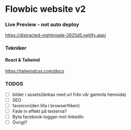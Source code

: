 # Flowbic website v2


### Live Preview - not auto deploy
https://distracted-nightingale-2625d5.netlify.app/


### Tekniker
#### React & Tailwind
https://tailwindcss.com/docs



### TODOS

- [ ] bilder i assets(länkas med url från vår gammla hemsida)
- [ ] SEO
- [ ] favoicon(den lilla i browserfliken)
- [ ] Fade in effekt på texterna?
- [ ] Byta facebook-loggan mot linkedIn
- [ ] Övrigt? 
